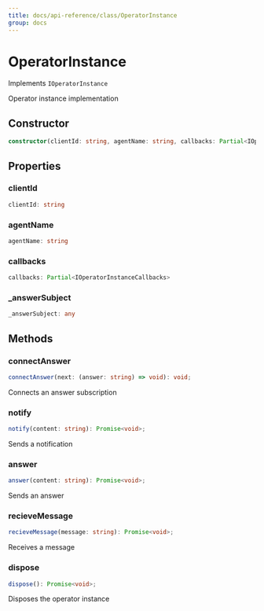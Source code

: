 ```yaml
---
title: docs/api-reference/class/OperatorInstance
group: docs
---
```


# OperatorInstance

Implements `IOperatorInstance`

Operator instance implementation

## Constructor

```ts
constructor(clientId: string, agentName: string, callbacks: Partial<IOperatorInstanceCallbacks>);
```

## Properties

### clientId

```ts
clientId: string
```

### agentName

```ts
agentName: string
```

### callbacks

```ts
callbacks: Partial<IOperatorInstanceCallbacks>
```

### _answerSubject

```ts
_answerSubject: any
```

## Methods

### connectAnswer

```ts
connectAnswer(next: (answer: string) => void): void;
```

Connects an answer subscription

### notify

```ts
notify(content: string): Promise<void>;
```

Sends a notification

### answer

```ts
answer(content: string): Promise<void>;
```

Sends an answer

### recieveMessage

```ts
recieveMessage(message: string): Promise<void>;
```

Receives a message

### dispose

```ts
dispose(): Promise<void>;
```

Disposes the operator instance
